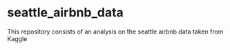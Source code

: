 # seattle_airbnb_data
This repository consists of an analysis on the seattle airbnb data taken from Kaggle
